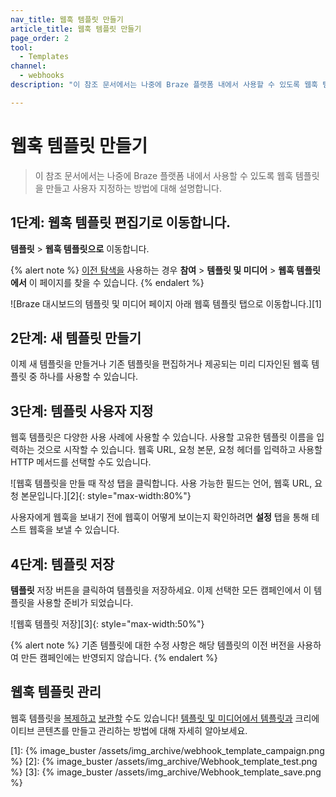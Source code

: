 ```yaml
---
nav_title: 웹훅 템플릿 만들기
article_title: 웹훅 템플릿 만들기
page_order: 2
tool:
  - Templates
channel:
  - webhooks
description: "이 참조 문서에서는 나중에 Braze 플랫폼 내에서 사용할 수 있도록 웹훅 템플릿을 만들고 사용자 지정하는 방법에 대해 설명합니다."

---
```


# 웹훅 템플릿 만들기

> 이 참조 문서에서는 나중에 Braze 플랫폼 내에서 사용할 수 있도록 웹훅 템플릿을 만들고 사용자 지정하는 방법에 대해 설명합니다.

## 1단계: 웹훅 템플릿 편집기로 이동합니다.

**템플릿** > **웹훅 템플릿으로** 이동합니다.

{% alert note %}
[이전 탐색을]({{site.baseurl}}/navigation) 사용하는 경우 **참여** > **템플릿 및 미디어** > **웹훅 템플릿에서** 이 페이지를 찾을 수 있습니다.
{% endalert %}

![Braze 대시보드의 템플릿 및 미디어 페이지 아래 웹훅 템플릿 탭으로 이동합니다.][1]

## 2단계: 새 템플릿 만들기

이제 새 템플릿을 만들거나 기존 템플릿을 편집하거나 제공되는 미리 디자인된 웹훅 템플릿 중 하나를 사용할 수 있습니다.

## 3단계: 템플릿 사용자 지정

웹훅 템플릿은 다양한 사용 사례에 사용할 수 있습니다.  사용할 고유한 템플릿 이름을 입력하는 것으로 시작할 수 있습니다.  웹훅 URL, 요청 본문, 요청 헤더를 입력하고 사용할 HTTP 메서드를 선택할 수도 있습니다.

![웹훅 템플릿을 만들 때 작성 탭을 클릭합니다. 사용 가능한 필드는 언어, 웹훅 URL, 요청 본문입니다.][2]{: style="max-width:80%"}

사용자에게 웹훅을 보내기 전에 웹훅이 어떻게 보이는지 확인하려면 **설정** 탭을 통해 테스트 웹훅을 보낼 수 있습니다.

## 4단계: 템플릿 저장

**템플릿** 저장 버튼을 클릭하여 템플릿을 저장하세요. 이제 선택한 모든 캠페인에서 이 템플릿을 사용할 준비가 되었습니다.

![웹훅 템플릿 저장][3]{: style="max-width:50%"}

{% alert note %}
기존 템플릿에 대한 수정 사항은 해당 템플릿의 이전 버전을 사용하여 만든 캠페인에는 반영되지 않습니다.
{% endalert %}

## 웹훅 템플릿 관리

웹훅 템플릿을 [복제하고]({{site.baseurl}}/user_guide/engagement_tools/templates_and_media/duplicate/) [보관할]({{site.baseurl}}/user_guide/engagement_tools/templates_and_media/archive/) 수도 있습니다! [템플릿 및 미디어에서 템플릿과]({{site.baseurl}}/user_guide/engagement_tools/templates_and_media/) 크리에이티브 콘텐츠를 만들고 관리하는 방법에 대해 자세히 알아보세요.

[1]: {% image_buster /assets/img_archive/webhook_template_campaign.png %}
[2]: {% image_buster /assets/img_archive/Webhook_template_test.png %}
[3]: {% image_buster /assets/img_archive/Webhook_template_save.png %}

